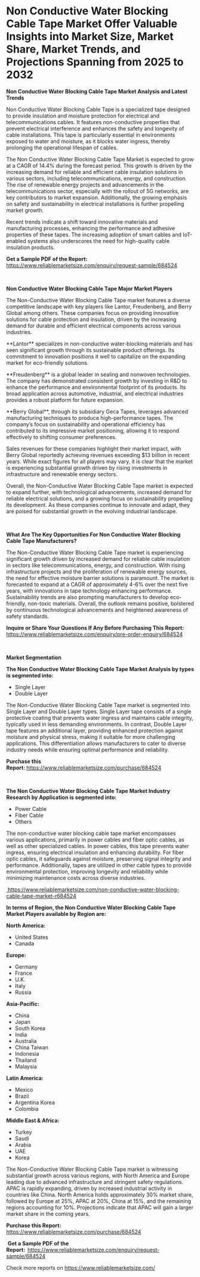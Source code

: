 <p><h1>Non Conductive Water Blocking Cable Tape Market Offer Valuable Insights into Market Size, Market Share, Market Trends, and Projections Spanning from 2025 to 2032</h1></p><p><strong>Non Conductive Water Blocking Cable Tape Market Analysis and Latest Trends</strong></p>
<p><p>Non Conductive Water Blocking Cable Tape is a specialized tape designed to provide insulation and moisture protection for electrical and telecommunications cables. It features non-conductive properties that prevent electrical interference and enhances the safety and longevity of cable installations. This tape is particularly essential in environments exposed to water and moisture, as it blocks water ingress, thereby prolonging the operational lifespan of cables.</p><p>The Non Conductive Water Blocking Cable Tape Market is expected to grow at a CAGR of 14.4% during the forecast period. This growth is driven by the increasing demand for reliable and efficient cable insulation solutions in various sectors, including telecommunications, energy, and construction. The rise of renewable energy projects and advancements in the telecommunications sector, especially with the rollout of 5G networks, are key contributors to market expansion. Additionally, the growing emphasis on safety and sustainability in electrical installations is further propelling market growth. </p><p>Recent trends indicate a shift toward innovative materials and manufacturing processes, enhancing the performance and adhesive properties of these tapes. The increasing adoption of smart cables and IoT-enabled systems also underscores the need for high-quality cable insulation products.</p></p>
<p><strong>Get a Sample PDF of the Report:&nbsp;</strong> <a href="https://www.reliablemarketsize.com/enquiry/request-sample/684524?utm_campaign=3458&utm_medium=2&utm_source=Github&utm_content=ia&utm_term=29032025&utm_id=non-conductive-water-blocking-cable-tape">https://www.reliablemarketsize.com/enquiry/request-sample/684524</a></p>
<p>&nbsp;</p>
<p><strong>Non Conductive Water Blocking Cable Tape Major Market Players</strong></p>
<p><p>The Non-Conductive Water Blocking Cable Tape market features a diverse competitive landscape with key players like Lantor, Freudenberg, and Berry Global among others. These companies focus on providing innovative solutions for cable protection and insulation, driven by the increasing demand for durable and efficient electrical components across various industries.</p><p>**Lantor** specializes in non-conductive water-blocking materials and has seen significant growth through its sustainable product offerings. Its commitment to innovation positions it well to capitalize on the expanding market for eco-friendly solutions.</p><p>**Freudenberg** is a global leader in sealing and nonwoven technologies. The company has demonstrated consistent growth by investing in R&D to enhance the performance and environmental footprint of its products. Its broad application across automotive, industrial, and electrical industries provides a robust platform for future expansion.</p><p>**Berry Global**, through its subsidiary Geca Tapes, leverages advanced manufacturing techniques to produce high-performance tapes. The company’s focus on sustainability and operational efficiency has contributed to its impressive market positioning, allowing it to respond effectively to shifting consumer preferences.</p><p>Sales revenues for these companies highlight their market impact, with Berry Global reportedly achieving revenues exceeding $13 billion in recent years. While exact figures for all players may vary, it is clear that the market is experiencing substantial growth driven by rising investments in infrastructure and renewable energy sectors.</p><p>Overall, the Non-Conductive Water Blocking Cable Tape market is expected to expand further, with technological advancements, increased demand for reliable electrical solutions, and a growing focus on sustainability propelling its development. As these companies continue to innovate and adapt, they are poised for substantial growth in the evolving industrial landscape.</p></p>
<p>&nbsp;</p>
<p><strong>What Are The Key Opportunities For Non Conductive Water Blocking Cable Tape Manufacturers?</strong></p>
<p><p>The Non-Conductive Water Blocking Cable Tape market is experiencing significant growth driven by increased demand for reliable cable insulation in sectors like telecommunications, energy, and construction. With rising infrastructure projects and the proliferation of renewable energy sources, the need for effective moisture barrier solutions is paramount. The market is forecasted to expand at a CAGR of approximately 4-6% over the next five years, with innovations in tape technology enhancing performance. Sustainability trends are also prompting manufacturers to develop eco-friendly, non-toxic materials. Overall, the outlook remains positive, bolstered by continuous technological advancements and heightened awareness of safety standards.</p></p>
<p><strong>Inquire or Share Your Questions If Any Before Purchasing This Report:</strong> <a href="https://www.reliablemarketsize.com/enquiry/pre-order-enquiry/684524?utm_campaign=3458&utm_medium=2&utm_source=Github&utm_content=ia&utm_term=29032025&utm_id=non-conductive-water-blocking-cable-tape">https://www.reliablemarketsize.com/enquiry/pre-order-enquiry/684524</a></p>
<p>&nbsp;</p>
<p><strong>Market Segmentation</strong></p>
<p><strong>The Non Conductive Water Blocking Cable Tape Market Analysis by types is segmented into:</strong></p>
<p><ul><li>Single Layer</li><li>Double Layer</li></ul></p>
<p><p>The Non-Conductive Water Blocking Cable Tape market is segmented into Single Layer and Double Layer types. Single Layer tape consists of a single protective coating that prevents water ingress and maintains cable integrity, typically used in less demanding environments. In contrast, Double Layer tape features an additional layer, providing enhanced protection against moisture and physical stress, making it suitable for more challenging applications. This differentiation allows manufacturers to cater to diverse industry needs while ensuring optimal performance and reliability.</p></p>
<p><strong>Purchase this Report:&nbsp;</strong><a href="https://www.reliablemarketsize.com/purchase/684524?utm_campaign=3458&utm_medium=2&utm_source=Github&utm_content=ia&utm_term=29032025&utm_id=non-conductive-water-blocking-cable-tape">https://www.reliablemarketsize.com/purchase/684524</a></p>
<p>&nbsp;</p>
<p><strong>The Non Conductive Water Blocking Cable Tape Market Industry Research by Application is segmented into:</strong></p>
<p><ul><li>Power Cable</li><li>Fiber Cable</li><li>Others</li></ul></p>
<p><p>The non-conductive water blocking cable tape market encompasses various applications, primarily in power cables and fiber optic cables, as well as other specialized cables. In power cables, this tape prevents water ingress, ensuring electrical insulation and enhancing durability. For fiber optic cables, it safeguards against moisture, preserving signal integrity and performance. Additionally, tapes are utilized in other cable types to provide environmental protection, improving longevity and reliability while minimizing maintenance costs across diverse industries.</p></p>
<p><a href="https://www.reliablemarketsize.com/non-conductive-water-blocking-cable-tape-market-r684524?utm_campaign=3458&utm_medium=2&utm_source=Github&utm_content=ia&utm_term=29032025&utm_id=non-conductive-water-blocking-cable-tape">&nbsp;https://www.reliablemarketsize.com/non-conductive-water-blocking-cable-tape-market-r684524</a></p>
<p><strong>In terms of Region, the Non Conductive Water Blocking Cable Tape Market Players available by Region are:</strong></p>
<p>
    <p> <strong> North America: </strong>
        <ul>
            <li>United States</li>
            <li>Canada</li>
        </ul>
        </p> 
    <p> <strong> Europe: </strong>
        <ul>
            <li>Germany</li>
            <li>France</li>
            <li>U.K.</li>
            <li>Italy</li>
            <li>Russia</li>
        </ul>
        </p> 
    <p> <strong> Asia-Pacific: </strong>
        <ul>
            <li>China</li>
            <li>Japan</li>
            <li>South Korea</li>
            <li>India</li>
            <li>Australia</li>
            <li>China Taiwan</li>
            <li>Indonesia</li>
            <li>Thailand</li>
            <li>Malaysia</li>
        </ul>
        </p> 
    <p> <strong> Latin America: </strong>
        <ul>
            <li>Mexico</li>
            <li>Brazil</li>
            <li>Argentina Korea</li>
            <li>Colombia</li>
        </ul>
        </p> 
    <p> <strong> Middle East & Africa: </strong>
        <ul>
            <li>Turkey</li>
            <li>Saudi</li>
            <li>Arabia</li>
            <li>UAE</li>
            <li>Korea</li>
        </ul>
    </p>
    </p>
<p><p>The Non-Conductive Water Blocking Cable Tape market is witnessing substantial growth across various regions, with North America and Europe leading due to advanced infrastructure and stringent safety regulations. APAC is rapidly expanding, driven by increased industrial activity in countries like China. North America holds approximately 30% market share, followed by Europe at 25%, APAC at 20%, China at 15%, and the remaining regions accounting for 10%. Projections indicate that APAC will gain a larger market share in the coming years.</p></p>
<p><strong>Purchase this Report: </strong><a href="https://www.reliablemarketsize.com/purchase/684524?utm_campaign=3458&utm_medium=2&utm_source=Github&utm_content=ia&utm_term=29032025&utm_id=non-conductive-water-blocking-cable-tape">https://www.reliablemarketsize.com/purchase/684524</a></p>
<p>&nbsp;<strong>Get a Sample PDF of the Report:&nbsp;&nbsp;</strong><a href="https://www.reliablemarketsize.com/enquiry/request-sample/684524?utm_campaign=3458&utm_medium=2&utm_source=Github&utm_content=ia&utm_term=29032025&utm_id=non-conductive-water-blocking-cable-tape">https://www.reliablemarketsize.com/enquiry/request-sample/684524</a></p>
<p><strong></strong></p>
<p>Check more reports on <a href="https://www.reliablemarketsize.com/?utm_campaign=3458&utm_medium=2&utm_source=Github&utm_content=ia&utm_term=29032025&utm_id=non-conductive-water-blocking-cable-tape">https://www.reliablemarketsize.com/</a></p>